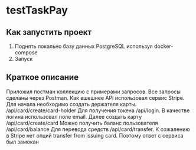 # testTaskPay

## Как запустить проект
1. Поднять локально базу данных PostgreSQL используя docker-compose
2. Запуск

## Краткое описание
Приложил постман коллекцию с примерами запросов. Все запросы сделаны через Postman.
Как вшешнее API использовал сервис Stripe. Для начала необходимо создать держателя карты. /api/card/create/card-holder
Для получения токена /api/login. В качестве логина использовал поле email.
Далее создать карту /api/card/create/card
Можно получить баланс пользователя /api/card/balance
Для перевода средств /api/card/transfer. К сожалению в Stripe нет опций transfer from issuing card. Поэтому ответ с сервиса был замокан

